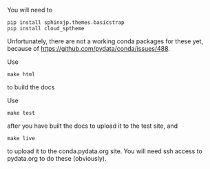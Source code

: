 You will need to

    pip install sphinxjp.themes.basicstrap
    pip install cloud_sptheme

Unfortunately, there are not a working conda packages for these yet, because
of https://github.com/pydata/conda/issues/488.

Use

    make html

to build the docs

Use

    make test

after you have built the docs to upload it to the test site, and

    make live

to upload it to the conda.pydata.org site. You will need ssh access to
pydata.org to do these (obviously).

